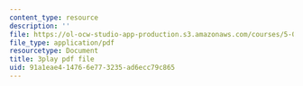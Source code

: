 ```yaml
---
content_type: resource
description: ''
file: https://ol-ocw-studio-app-production.s3.amazonaws.com/courses/5-07sc-biological-chemistry-i-fall-2013/91a1eae414766e773235ad6ecc79c865_vL_E7Ik_vBs.pdf
file_type: application/pdf
resourcetype: Document
title: 3play pdf file
uid: 91a1eae4-1476-6e77-3235-ad6ecc79c865
---
```

